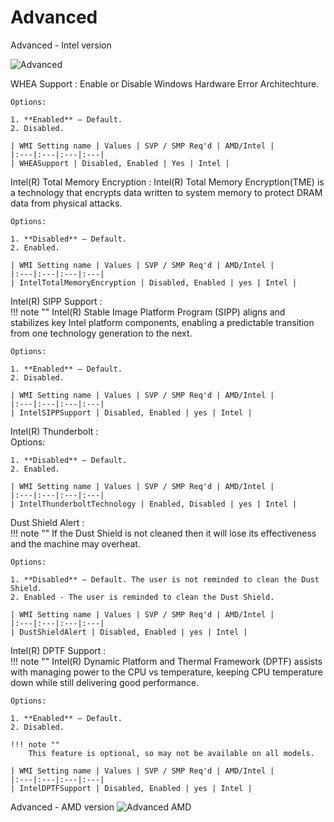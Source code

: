 # Advanced

Advanced - Intel version


![Advanced](https://cdrt.github.io/mk_docs/ref/bios/settings/thinkstation/img/ts_advanced_p3twr1.PNG)
<!-- ![](https://cdrt.github.io/mk_docs/ref/bios/settings/thinkstation/img
   /ts_advanced_px1.png)
![](https://cdrt.github.io/mk_docs/ref/bios/settings/thinkstation/img
   /ts_advanced_px.png)
![](https://cdrt.github.io/mk_docs/ref/bios/settings/thinkstation/img
   (https://cdrt.github.io/mk_docs/ref/bios/settings/thinkstation/img
   vanced_p3twr.png)
![](https://cdrt.github.io/mk_docs/ref/bios/settings/thinkstation/img
   /advanced.png)-->

WHEA Support
:	Enable or Disable Windows Hardware Error Architechture.

	Options:

	1. **Enabled** – Default.
	2. Disabled.

	| WMI Setting name | Values | SVP / SMP Req'd | AMD/Intel |
	|:---|:---|:---|:---|
	| WHEASupport | Disabled, Enabled | Yes | Intel |
	

Intel(R) Total Memory Encryption
:	Intel(R) Total Memory Encryption(TME) is a technology that encrypts data written to system memory to protect DRAM data from physical attacks.

	Options:

	1. **Disabled** – Default.
	2. Enabled.

	| WMI Setting name | Values | SVP / SMP Req'd | AMD/Intel |
	|:---|:---|:---|:---|
	| IntelTotalMemoryEncryption | Disabled, Enabled | yes | Intel |


Intel(R) SIPP Support
:	
	!!! note ""
		Intel(R) Stable Image Platform Program (SIPP) aligns and stabilizes key Intel platform components, enabling a predictable transition from one technology generation to the next.

	Options:

	1. **Enabled** – Default.
	2. Disabled.

	| WMI Setting name | Values | SVP / SMP Req'd | AMD/Intel |
	|:---|:---|:---|:---|
	| IntelSIPPSupport | Disabled, Enabled | yes | Intel |


Intel(R) Thunderbolt
:	
	Options:

	1. **Disabled** – Default.
	2. Enabled. 

	| WMI Setting name | Values | SVP / SMP Req'd | AMD/Intel |
	|:---|:---|:---|:---|
	| IntelThunderboltTechnology | Enabled, Disabled | yes | Intel |
	

Dust Shield Alert
:	
	!!! note ""
	    If the Dust Shield is not cleaned then it will lose its effectiveness and the machine may overheat.

	Options:

	1. **Disabled** – Default. The user is not reminded to clean the Dust Shield.
	2. Enabled - The user is reminded to clean the Dust Shield.

	| WMI Setting name | Values | SVP / SMP Req'd | AMD/Intel |
	|:---|:---|:---|:---|
	| DustShieldAlert | Disabled, Enabled | yes | Intel |


Intel(R) DPTF Support
:	
	!!! note ""
		Intel(R) Dynamic Platform and Thermal Framework (DPTF) assists with managing power to the CPU vs temperature, keeping CPU temperature down while still delivering good performance.

	Options:

	1. **Enabled** – Default.
	2. Disabled.

	!!! note ""
		This feature is optional, so may not be available on all models.

	| WMI Setting name | Values | SVP / SMP Req'd | AMD/Intel |
	|:---|:---|:---|:---|
	| IntelDPTFSupport | Disabled, Enabled | yes | Intel |


Advanced - AMD version
![Advanced AMD](https://cdrt.github.io/mk_docs/ref/bios/settings/thinkstation/img/ts_amdadvanced.PNG)
<!--![](https://cdrt.github.io/mk_docs/ref/bios/settings/thinkstation/img
   /amd_advanced.png)-->

<!-- !!! note ""
    Please see sidebar for Advnaced AMD Settings
TODO: confirm layout because each setting is a seperate page in the sidebar Maybe put a statement there -->
